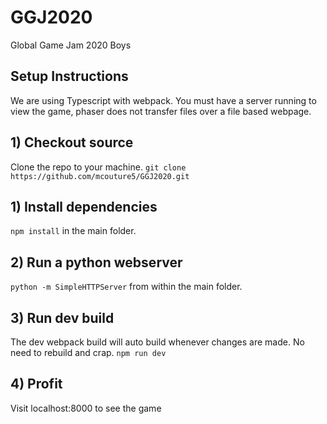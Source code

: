 # GGJ2020
Global Game Jam 2020 Boys

## Setup Instructions
We are using Typescript with webpack. You must have a server running to view the game, phaser does not transfer files over a file based webpage.

## 1) Checkout source
Clone the repo to your machine. `git clone https://github.com/mcouture5/GGJ2020.git`

## 1) Install dependencies
`npm install` in the main folder.

## 2) Run a python webserver
`python -m SimpleHTTPServer` from within the main folder.

## 3) Run dev build
The dev webpack build will auto build whenever changes are made. No need to rebuild and crap.
`npm run dev`

## 4) Profit
Visit localhost:8000 to see the game
